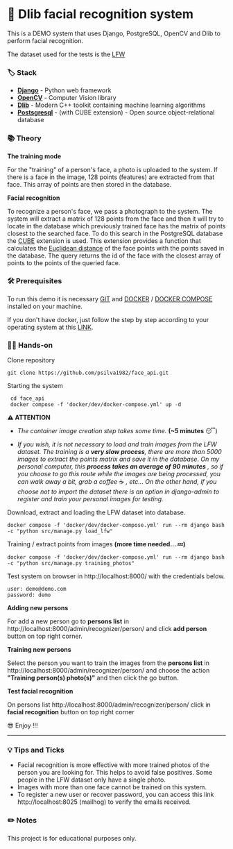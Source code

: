 # 🧰 Dlib facial recognition system

This is a DEMO system that uses Django, PostgreSQL, OpenCV and Dlib to perform facial recognition.

The dataset used for the tests is the [LFW](http://vis-www.cs.umass.edu/lfw/)

### 🏷️ Stack

- **[Django](https://www.djangoproject.com/)** - Python web framework
- **[OpenCV](https://opencv.org/)** - Computer Vision library
- **[Dlib](http://dlib.net/)** - Modern C++ toolkit containing machine learning algorithms
- **[Postsgresql](https://www.postgresql.org/)** - (with CUBE extension) - Open source object-relational database


### 📚 Theory

**The training mode**

For the "training" of a person's face, a photo is uploaded to the system.
If there is a face in the image, 128 points (features) are extracted from that face.
This array of points are then stored in the database.

**Facial recognition**

To recognize a person's face, we pass a photograph to the system.
The system will extract a matrix of 128 points from the face and then it will try to locate in the database which
previously trained face has the matrix of points closest to the searched face.
To do this search in the PostgreSQL database
the [CUBE](https://www.postgresql.org/docs/current/cube.html) extension is used.
This extension provides a function that calculates the [Euclidean distance](https://en.wikipedia.org/wiki/Euclidean_distance)
of the face points with the points saved in the database.
The query returns the id of the face with the closest array of points to the points of the queried face.

### 🛠️ Prerequisites
To run this demo it is necessary [GIT](https://git-scm.com/downloads) and [DOCKER](https://www.docker.com/) / [DOCKER COMPOSE](https://docs.docker.com/compose/) installed on your machine.

If you don't have docker, just follow the step by step according to your operating system at this [LINK](https://docs.docker.com/get-docker/).

### 👐🏽‍️ Hands-on

Clone repository

```
git clone https://github.com/psilva1982/face_api.git
```


Starting the system
```
 cd face_api
 docker compose -f 'docker/dev/docker-compose.yml' up -d
```

**⚠️ ATTENTION**
- *The container image creation step takes some time.* **(~5 minutes** 😴)

- *If you wish, it is not necessary to load and train images from the LFW
dataset. The training is a **very slow process**, there are more than 5000 images to extract
the points matrix and save it in the database. On my personal computer, this **process takes
an average of 90 minutes** , so if you choose to go this route while the images are being
processed, you can walk away a bit, grab a coffee* ☕ *, etc... On the other hand, if you choose not to
import the dataset there is an option in django-admin to register and train your personal images for testing.*

Download, extract and loading the LFW dataset into database.
```
docker compose -f 'docker/dev/docker-compose.yml' run --rm django bash -c "python src/manage.py load_lfw"
```

Training / extract points from images **(more time needed... 💤)**
```
docker compose -f 'docker/dev/docker-compose.yml' run --rm django bash -c "python src/manage.py training_photos"
```

Test system on browser in http://localhost:8000/ with the credentials below.
```
user: demo@demo.com
password: demo
```

**Adding new persons**

For add a new person go to **persons list** in http://localhost:8000/admin/recognizer/person/ and click **add person** button
on top right corner.

**Training new persons**

Select the person you want to train the images from the **persons list**
in http://localhost:8000/admin/recognizer/person/  and choose the action
**"Training person(s) photo(s)"** and then click the go button.

**Test facial recognition**

On persons list http://localhost:8000/admin/recognizer/person/  click in **facial recognition** button on top right corner

 😎 Enjoy !!!


---

### 💡 Tips and Ticks

- Facial recognition is more effective with more trained photos of the person you are looking for.
This helps to avoid false positives. Some people in the LFW dataset only have a single photo.
- Images with more than one face cannot be trained on this system.
- To register a new user or recover password, you can access this link http://localhost:8025 (mailhog) to verify
the emails received.

### ✏️ Notes

This project is for educational purposes only.
